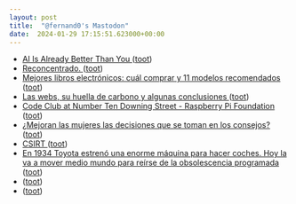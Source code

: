 ```yaml
---
layout: post
title:  "@fernand0's Mastodon"
date:  2024-01-29 17:15:51.623000+00:00
---
```

*  [AI Is Already Better Than You  ](https://cohost.org/mtrc/post/4279028-ai-is-already-better) ([toot](https://mastodon.social/@fernand0/111840365879096989))
*  [Reconcentrado. ](https://avecesunafoto.wordpress.com/2024/01/29/reconcentrado) ([toot](https://mastodon.social/@fernand0/111840333007023194))
*  [Mejores libros electrónicos: cuál comprar y 11 modelos recomendados ](https://www.xataka.com/seleccion/que-libro-electronico-comprar-guia-compra-ebook-recomendaciones-11-modelos-destacado) ([toot](https://mastodon.social/@fernand0/111840221136081040))
*  [Las webs, su huella de carbono y algunas conclusiones ](https://thecheis.com/2024/01/28/webs-huella-carbono-conclusiones) ([toot](https://mastodon.social/@fernand0/111840198353135832))
*  [Code Club at Number Ten Downing Street - Raspberry Pi Foundation ](https://www.raspberrypi.org/blog/code-club-number-ten-downing-street) ([toot](https://mastodon.social/@fernand0/111840034077701851))
*  [¿Mejoran las mujeres las decisiones que se toman en los consejos? ](https://cumpetere.blogspot.com/2024/01/mejoran-las-mujeres-las-decisiones-que.htm) ([toot](https://mastodon.social/@fernand0/111839973443867023))
*  [CSIRT ](https://csirt.gob.cl/recomendaciones/manual-implementacion-spf-dkim-y-dmarc) ([toot](https://mastodon.social/@fernand0/111839791248609932))
*  [En 1934 Toyota estrenó una enorme máquina para hacer coches. Hoy la va a mover medio mundo para reírse de la obsolescencia programada ](https://www.motorpasion.com/toyota/1934-toyota-estreno-enorme-maquina-para-hacer-coches-hoy-va-a-mover-medio-mundo-para-reirse-obsolescencia-programad) ([toot](https://mastodon.social/@fernand0/111839789152495651))
*  [ ](https://mastodon.social/users/fernand0/statuses/111839777080423528/activity) ([toot](https://mastodon.social/users/fernand0/statuses/111839777080423528/activity))
*  [ ](https://mastodon.social/@CorioPsicologia) ([toot](https://mastodon.social/@fernand0/111839776896681006))
